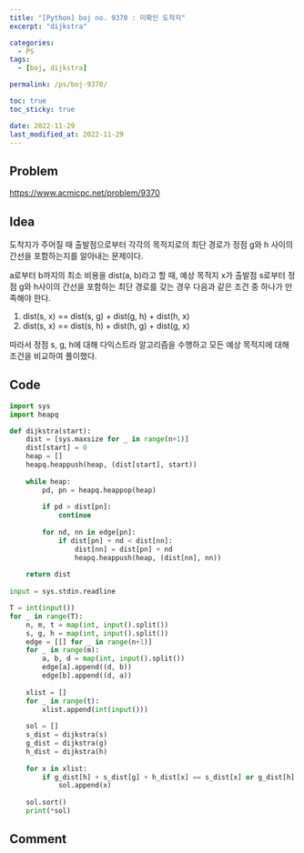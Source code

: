 ```yaml
---
title: "[Python] boj no. 9370 : 미확인 도착지"
excerpt: "dijkstra"

categories:
  - PS
tags:
  - [boj, dijkstra]

permalink: /ps/boj-9370/

toc: true
toc_sticky: true

date: 2022-11-29
last_modified_at: 2022-11-29
---
```


## Problem

<https://www.acmicpc.net/problem/9370>

## Idea

도착지가 주어질 때 출발점으로부터 각각의 목적지로의 최단 경로가 정점 g와 h 사이의 간선을 포함하는지를 알아내는 문제이다.

a로부터 b까지의 최소 비용을 dist(a, b)라고 할 때, 예상 목적지 x가 출발점 s로부터 정점 g와 h사이의 간선을 포함하는 최단 경로를 갖는 경우 다음과 같은 조건 중 하나가 만족해야 한다.

1. dist(s, x) == dist(s, g) + dist(g, h) + dist(h, x)
2. dist(s, x) == dist(s, h) + dist(h, g) + dist(g, x)

따라서 정점 s, g, h에 대해 다익스트라 알고리즘을 수행하고 모든 예상 목적지에 대해 조건을 비교하여 풀이했다.

## Code

```py
import sys
import heapq

def dijkstra(start):
    dist = [sys.maxsize for _ in range(n+1)]
    dist[start] = 0
    heap = []
    heapq.heappush(heap, (dist[start], start))
    
    while heap:
        pd, pn = heapq.heappop(heap)
        
        if pd > dist[pn]:
            continue
        
        for nd, nn in edge[pn]:
            if dist[pn] + nd < dist[nn]:
                dist[nn] = dist[pn] + nd
                heapq.heappush(heap, (dist[nn], nn))
                
    return dist
    
input = sys.stdin.readline

T = int(input())
for _ in range(T):
    n, m, t = map(int, input().split())
    s, g, h = map(int, input().split())
    edge = [[] for _ in range(n+1)]
    for _ in range(m):
        a, b, d = map(int, input().split())
        edge[a].append((d, b))
        edge[b].append((d, a))
    
    xlist = []
    for _ in range(t):
        xlist.append(int(input()))
        
    sol = []
    s_dist = dijkstra(s)
    g_dist = dijkstra(g)
    h_dist = dijkstra(h)
    
    for x in xlist:
        if g_dist[h] + s_dist[g] + h_dist[x] == s_dist[x] or g_dist[h] + s_dist[h] + g_dist[x] == s_dist[x]:
            sol.append(x)
        
    sol.sort()
    print(*sol)
```

## Comment


